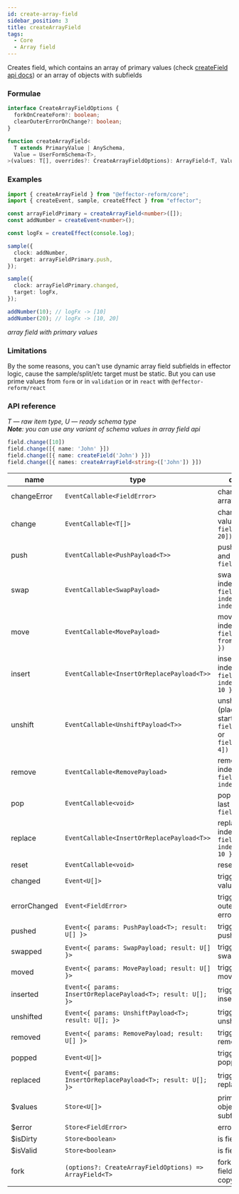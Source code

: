 ```yaml
---
id: create-array-field
sidebar_position: 3
title: createArrayField
tags:
  - Core
  - Array field
---
```


Creates field, which contains an array of primary values (check [createField api docs](./create-field)) or an array of objects with subfields

### Formulae

```ts
interface CreateArrayFieldOptions {
  forkOnCreateForm?: boolean;
  clearOuterErrorOnChange?: boolean;
}

function createArrayField<
  T extends PrimaryValue | AnySchema,
  Value = UserFormSchema<T>,
>(values: T[], overrides?: CreateArrayFieldOptions): ArrayField<T, Value>;
```

### Examples

```ts
import { createArrayField } from "@effector-reform/core";
import { createEvent, sample, createEffect } from "effector";

const arrayFieldPrimary = createArrayField<number>([]);
const addNumber = createEvent<number>();

const logFx = createEffect(console.log);

sample({
  clock: addNumber,
  target: arrayFieldPrimary.push,
});

sample({
  clock: arrayFieldPrimary.changed,
  target: logFx,
});

addNumber(10); // logFx -> [10]
addNumber(20); // logFx -> [10, 20]
```
*array field with primary values*

### Limitations

By the some reasons, you can't use dynamic array field subfields in
effector logic, cause the sample/split/etc target must be static. But
you can use prime values from `form` or in `validation` or in `react` with `@effector-reform/react`

### API reference

*T — raw item type, U — ready schema type*<br/>
****Note***: you can use any variant of schema values in array field api*

```ts
field.change([10])
field.change([{ name: 'John' }])
field.change([{ name: createField('John') }])
field.change([{ names: createArrayField<string>(['John']) }])
```

| name         | type                                                         | description                                                                                         |
|--------------|--------------------------------------------------------------|-----------------------------------------------------------------------------------------------------|
| changeError  | `EventCallable<FieldError>`                                  | change outer array field error                                                                      |
| change       | `EventCallable<T[]>`                                         | change array field values, like:<br/>`field.change([10, 20])`                                       |
| push         | `EventCallable<PushPayload<T>>`                              | push item at the and of array, like:<br/>`field.push(10)`                                           |
| swap         | `EventCallable<SwapPayload>`                                 | swap items by indexes, like:<br/>`field.swap({ indexA: 2, indexB: 10 })`                            |
| move         | `EventCallable<MovePayload>`                                 | move item by indexes, like:<br/>`field.move({ from: 2, to: 10 })`                                   |
| insert       | `EventCallable<InsertOrReplacePayload<T>>`                   | insert item at the index, like:<br/>`field.insert({ index: 2, value: 10 })`                         |
| unshift      | `EventCallable<UnshiftPayload<T>>`                           | unshift value (place at the start), like:<br/>`field.unshift(2)`<br/>or<br/>`field.unshift([2, 4])` |
| remove       | `EventCallable<RemovePayload>`                               | remove item by index, like:<br/>`field.remove({ index: 10 })`                                       |
| pop          | `EventCallable<void>`                                        | pop item (remove last element), like:<br/>`field.pop()`                                             |
| replace      | `EventCallable<InsertOrReplacePayload<T>>`                   | replace item by index, like:<br/>`field.replace({ index: 2, value: 10 })`                           |
| reset        | `EventCallable<void>`                                        | reset field values                                                                                  |
| changed      | `Event<U[]>`                                                 | triggered when values changed                                                                       |
| errorChanged | `Event<FieldError>`                                          | triggered when outer or inner error changed                                                         |
| pushed       | `Event<{ params: PushPayload<T>; result: U[] }>`             | triggered when pushed                                                                               |
| swapped      | `Event<{ params: SwapPayload; result: U[] }>`                | triggered when swapped                                                                              |
| moved        | `Event<{ params: MovePayload; result: U[] }>`                | triggered when moved                                                                                |
| inserted     | `Event<{ params: InsertOrReplacePayload<T>; result: U[]; }>` | triggered when inserted                                                                             |
| unshifted    | `Event<{ params: UnshiftPayload<T>; result: U[]; }>`         | triggered when unshifted                                                                            |
| removed      | `Event<{ params: RemovePayload; result: U[] }>`              | triggered when removed                                                                              |
| popped       | `Event<U[]>`                                                 | triggered when popped                                                                               |
| replaced     | `Event<{ params: InsertOrReplacePayload<T>; result: U[]; }>` | triggered when replaced                                                                             |
| $values      | `Store<U[]>`                                                 | primary values (or objects with subfields)                                                          |
| $error       | `Store<FieldError>`                                          | error of array field                                                                                |
| $isDirty     | `Store<boolean>`                                             | is field changed                                                                                    |
| $isValid     | `Store<boolean>`                                             | is field valid                                                                                      |
| fork         | `(options?: CreateArrayFieldOptions) => ArrayField<T>`       | fork field (create field independent copy)                                                          |